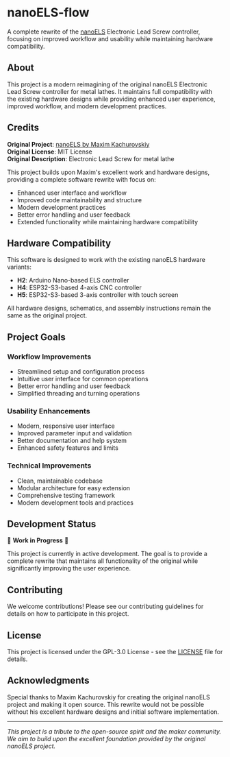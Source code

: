 # nanoELS-flow

A complete rewrite of the [nanoELS](https://github.com/kachurovskiy/nanoels) Electronic Lead Screw controller, focusing on improved workflow and usability while maintaining hardware compatibility.

## About

This project is a modern reimagining of the original nanoELS Electronic Lead Screw controller for metal lathes. It maintains full compatibility with the existing hardware designs while providing enhanced user experience, improved workflow, and modern development practices.

## Credits

**Original Project**: [nanoELS by Maxim Kachurovskiy](https://github.com/kachurovskiy/nanoels)  
**Original License**: MIT License  
**Original Description**: Electronic Lead Screw for metal lathe

This project builds upon Maxim's excellent work and hardware designs, providing a complete software rewrite with focus on:

- Enhanced user interface and workflow
- Improved code maintainability and structure
- Modern development practices
- Better error handling and user feedback
- Extended functionality while maintaining hardware compatibility

## Hardware Compatibility

This software is designed to work with the existing nanoELS hardware variants:

- **H2**: Arduino Nano-based ELS controller
- **H4**: ESP32-S3-based 4-axis CNC controller
- **H5**: ESP32-S3-based 3-axis controller with touch screen

All hardware designs, schematics, and assembly instructions remain the same as the original project.

## Project Goals

### Workflow Improvements
- Streamlined setup and configuration process
- Intuitive user interface for common operations
- Better error handling and user feedback
- Simplified threading and turning operations

### Usability Enhancements
- Modern, responsive user interface
- Improved parameter input and validation
- Better documentation and help system
- Enhanced safety features and limits

### Technical Improvements
- Clean, maintainable codebase
- Modular architecture for easy extension
- Comprehensive testing framework
- Modern development tools and practices

## Development Status

🚧 **Work in Progress** 🚧

This project is currently in active development. The goal is to provide a complete rewrite that maintains all functionality of the original while significantly improving the user experience.

## Contributing

We welcome contributions! Please see our contributing guidelines for details on how to participate in this project.

## License

This project is licensed under the GPL-3.0 License - see the [LICENSE](LICENSE) file for details.

## Acknowledgments

Special thanks to Maxim Kachurovskiy for creating the original nanoELS project and making it open source. This rewrite would not be possible without his excellent hardware designs and initial software implementation.

---

*This project is a tribute to the open-source spirit and the maker community. We aim to build upon the excellent foundation provided by the original nanoELS project.*